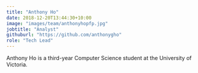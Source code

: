 ```yaml
---
title: "Anthony Ho"
date: 2018-12-20T13:44:30+10:00
image: "images/team/anthonyhopfp.jpg"
jobtitle: "Analyst"
githuburl: "https://github.com/anthonygho"
role: "Tech Lead"
---
```


Anthony Ho is a third-year Computer Science student at the University of Victoria. 
